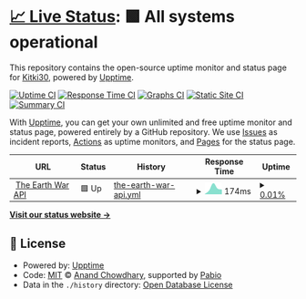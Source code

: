 # [📈 Live Status](https://demo.upptime.js.org): <!--live status--> **🟩 All systems operational**

This repository contains the open-source uptime monitor and status page for [Kitki30](https://www.kitki30.tk), powered by [Upptime](https://github.com/upptime/upptime).

[![Uptime CI](https://github.com/Kitki30/KiplStudioStatus/workflows/Uptime%20CI/badge.svg)](https://github.com/Kitki30/KiplStudioStatus/actions?query=workflow%3A%22Uptime+CI%22)
[![Response Time CI](https://github.com/Kitki30/KiplStudioStatus/workflows/Response%20Time%20CI/badge.svg)](https://github.com/Kitki30/KiplStudioStatus/actions?query=workflow%3A%22Response+Time+CI%22)
[![Graphs CI](https://github.com/Kitki30/KiplStudioStatus/workflows/Graphs%20CI/badge.svg)](https://github.com/Kitki30/KiplStudioStatus/actions?query=workflow%3A%22Graphs+CI%22)
[![Static Site CI](https://github.com/Kitki30/KiplStudioStatus/workflows/Static%20Site%20CI/badge.svg)](https://github.com/Kitki30/KiplStudioStatus/actions?query=workflow%3A%22Static+Site+CI%22)
[![Summary CI](https://github.com/Kitki30/KiplStudioStatus/workflows/Summary%20CI/badge.svg)](https://github.com/Kitki30/KiplStudioStatus/actions?query=workflow%3A%22Summary+CI%22)

With [Upptime](https://upptime.js.org), you can get your own unlimited and free uptime monitor and status page, powered entirely by a GitHub repository. We use [Issues](https://github.com/Kitki30/KiplStudioStatus/issues) as incident reports, [Actions](https://github.com/Kitki30/KiplStudioStatus/actions) as uptime monitors, and [Pages](https://demo.upptime.js.org) for the status page.

<!--start: status pages-->
<!-- This summary is generated by Upptime (https://github.com/upptime/upptime) -->
<!-- Do not edit this manually, your changes will be overwritten -->
<!-- prettier-ignore -->
| URL | Status | History | Response Time | Uptime |
| --- | ------ | ------- | ------------- | ------ |
| <img alt="" src="https://icons.duckduckgo.com/ip3/null.ico" height="13"> [The Earth War API](api.kitki30.tk) | 🟩 Up | [the-earth-war-api.yml](https://github.com/A-Kipl-Studio/Service-Status/commits/HEAD/history/the-earth-war-api.yml) | <details><summary><img alt="Response time graph" src="./graphs/the-earth-war-api/response-time-week.png" height="20"> 174ms</summary><br><a href="https://status.kitki30.tk/history/the-earth-war-api"><img alt="Response time 174" src="https://img.shields.io/endpoint?url=https%3A%2F%2Fraw.githubusercontent.com%2FA-Kipl-Studio%2FService-Status%2FHEAD%2Fapi%2Fthe-earth-war-api%2Fresponse-time.json"></a><br><a href="https://status.kitki30.tk/history/the-earth-war-api"><img alt="24-hour response time 295" src="https://img.shields.io/endpoint?url=https%3A%2F%2Fraw.githubusercontent.com%2FA-Kipl-Studio%2FService-Status%2FHEAD%2Fapi%2Fthe-earth-war-api%2Fresponse-time-day.json"></a><br><a href="https://status.kitki30.tk/history/the-earth-war-api"><img alt="7-day response time 174" src="https://img.shields.io/endpoint?url=https%3A%2F%2Fraw.githubusercontent.com%2FA-Kipl-Studio%2FService-Status%2FHEAD%2Fapi%2Fthe-earth-war-api%2Fresponse-time-week.json"></a><br><a href="https://status.kitki30.tk/history/the-earth-war-api"><img alt="30-day response time 174" src="https://img.shields.io/endpoint?url=https%3A%2F%2Fraw.githubusercontent.com%2FA-Kipl-Studio%2FService-Status%2FHEAD%2Fapi%2Fthe-earth-war-api%2Fresponse-time-month.json"></a><br><a href="https://status.kitki30.tk/history/the-earth-war-api"><img alt="1-year response time 174" src="https://img.shields.io/endpoint?url=https%3A%2F%2Fraw.githubusercontent.com%2FA-Kipl-Studio%2FService-Status%2FHEAD%2Fapi%2Fthe-earth-war-api%2Fresponse-time-year.json"></a></details> | <details><summary><a href="https://status.kitki30.tk/history/the-earth-war-api">0.01%</a></summary><a href="https://status.kitki30.tk/history/the-earth-war-api"><img alt="All-time uptime 0.01%" src="https://img.shields.io/endpoint?url=https%3A%2F%2Fraw.githubusercontent.com%2FA-Kipl-Studio%2FService-Status%2FHEAD%2Fapi%2Fthe-earth-war-api%2Fuptime.json"></a><br><a href="https://status.kitki30.tk/history/the-earth-war-api"><img alt="24-hour uptime 0.01%" src="https://img.shields.io/endpoint?url=https%3A%2F%2Fraw.githubusercontent.com%2FA-Kipl-Studio%2FService-Status%2FHEAD%2Fapi%2Fthe-earth-war-api%2Fuptime-day.json"></a><br><a href="https://status.kitki30.tk/history/the-earth-war-api"><img alt="7-day uptime 0.01%" src="https://img.shields.io/endpoint?url=https%3A%2F%2Fraw.githubusercontent.com%2FA-Kipl-Studio%2FService-Status%2FHEAD%2Fapi%2Fthe-earth-war-api%2Fuptime-week.json"></a><br><a href="https://status.kitki30.tk/history/the-earth-war-api"><img alt="30-day uptime 0.01%" src="https://img.shields.io/endpoint?url=https%3A%2F%2Fraw.githubusercontent.com%2FA-Kipl-Studio%2FService-Status%2FHEAD%2Fapi%2Fthe-earth-war-api%2Fuptime-month.json"></a><br><a href="https://status.kitki30.tk/history/the-earth-war-api"><img alt="1-year uptime 0.01%" src="https://img.shields.io/endpoint?url=https%3A%2F%2Fraw.githubusercontent.com%2FA-Kipl-Studio%2FService-Status%2FHEAD%2Fapi%2Fthe-earth-war-api%2Fuptime-year.json"></a></details>

<!--end: status pages-->

[**Visit our status website →**](https://demo.upptime.js.org)

## 📄 License

- Powered by: [Upptime](https://github.com/upptime/upptime)
- Code: [MIT](./LICENSE) © [Anand Chowdhary](https://anandchowdhary.com), supported by [Pabio](https://pabio.com)
- Data in the `./history` directory: [Open Database License](https://opendatacommons.org/licenses/odbl/1-0/)
